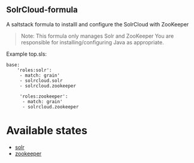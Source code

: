 ## SolrCloud-formula
A saltstack formula to installl and configure the SolrCloud with ZooKeeper
>Note:
This formula only manages Solr and ZooKeeper You are responsible for installing/configuring Java as appropriate.

Example top.sls:
```
base:
    'roles:solr':
     - match: grain'
     - solrcloud.solr
     - solrcloud.zookeeper

     'roles:zookeeper':
      - match: grain'
      - solrcloud.zookeeper

```


Available states
================
* [solr](#solr)
* [zookeeper](#zookeeper)
